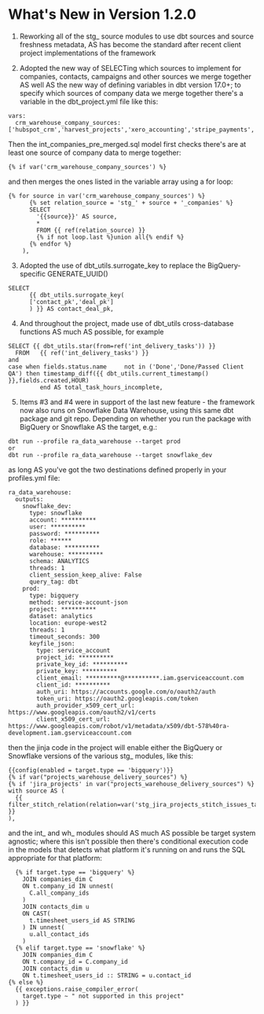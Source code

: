 # What's New in Version 1.2.0

1. Reworking all of the stg_ source modules to use dbt sources and source freshness metadata, AS has become the standard after recent client project implementations of the framework

2. Adopted the new way of SELECTing which sources to implement for companies, contacts, campaigns and other sources we merge together AS well AS the new way of defining variables in dbt version 17.0+;  to specify which sources of company data we merge together there's a variable in the dbt_project.yml file like this:

```
vars:
  crm_warehouse_company_sources: ['hubspot_crm','harvest_projects','xero_accounting','stripe_payments','asana_projects','jira_projects','looker_usage']
```

Then the int_companies_pre_merged.sql model first checks there's are at least one source of company data to merge together:

```
{% if var('crm_warehouse_company_sources') %}
```

and then merges the ones listed in the variable array using a for loop:

```
{% for source in var('crm_warehouse_company_sources') %}
      {% set relation_source = 'stg_' + source + '_companies' %}
      SELECT
        '{{source}}' AS source,
        *
        FROM {{ ref(relation_source) }}
        {% if not loop.last %}union all{% endif %}
      {% endfor %}
    ),
```

3. Adopted the use of dbt_utils.surrogate_key to replace the BigQuery-specific GENERATE_UUID()

```
SELECT
      {{ dbt_utils.surrogate_key(
      ['contact_pk','deal_pk']
      ) }} AS contact_deal_pk,
```

4. And throughout the project, made use of dbt_utils cross-database functions AS much AS possible, for example

```
SELECT {{ dbt_utils.star(from=ref('int_delivery_tasks')) }}
  FROM   {{ ref('int_delivery_tasks') }}
and
case when fields.status.name	 not in ('Done','Done/Passed Client QA') then timestamp_diff({{ dbt_utils.current_timestamp() }},fields.created,HOUR)
         end AS total_task_hours_incomplete,
```

5. Items #3 and #4 were in support of the last new feature - the framework now also runs on Snowflake Data Warehouse, using this same dbt package and git repo. Depending on whether you run the package with BigQuery or Snowflake AS the target, e.g.:

```
dbt run --profile ra_data_warehouse --target prod
or
dbt run --profile ra_data_warehouse --target snowflake_dev
```

as long AS you've got the two destinations defined properly in your profiles.yml file:

```
ra_data_warehouse:
  outputs:
    snowflake_dev:
      type: snowflake
      account: **********
      user: **********
      password: **********
      role: ******
      database: **********
      warehouse: **********
      schema: ANALYTICS
      threads: 1
      client_session_keep_alive: False
      query_tag: dbt
    prod:
      type: bigquery
      method: service-account-json
      project: **********
      dataset: analytics
      location: europe-west2
      threads: 1
      timeout_seconds: 300
      keyfile_json:
        type: service_account
        project_id: **********
        private_key_id: **********
        private_key: **********
        client_email: **********@**********.iam.gserviceaccount.com
        client_id: **********
        auth_uri: https://accounts.google.com/o/oauth2/auth
        token_uri: https://oauth2.googleapis.com/token
        auth_provider_x509_cert_url: https://www.googleapis.com/oauth2/v1/certs
        client_x509_cert_url: https://www.googleapis.com/robot/v1/metadata/x509/dbt-578%40ra-development.iam.gserviceaccount.com
```

then the jinja code in the project will enable either the BigQuery or Snowflake versions of the various stg_ modules, like this:

```
{{config(enabled = target.type == 'bigquery')}}
{% if var("projects_warehouse_delivery_sources") %}
{% if 'jira_projects' in var("projects_warehouse_delivery_sources") %}
with source AS (
  {{ filter_stitch_relation(relation=var('stg_jira_projects_stitch_issues_table'),unique_column='key') }}
),
```

and the int_ and wh_ modules should AS much AS possible be target system agnostic; where this isn't possible then there's conditional execution code in the models that detects what platform it's running on and runs the SQL appropriate for that platform:

```
  {% if target.type == 'bigquery' %}
    JOIN companies_dim C
    ON t.company_id IN unnest(
      C.all_company_ids
    )
    JOIN contacts_dim u
    ON CAST(
      t.timesheet_users_id AS STRING
    ) IN unnest(
      u.all_contact_ids
    )
  {% elif target.type == 'snowflake' %}
    JOIN companies_dim C
    ON t.company_id = C.company_id
    JOIN contacts_dim u
    ON t.timesheet_users_id :: STRING = u.contact_id
{% else %}
  {{ exceptions.raise_compiler_error(
    target.type ~ " not supported in this project"
  ) }}
```
